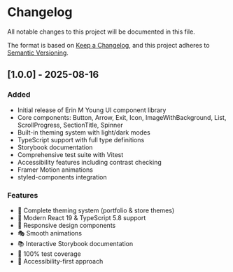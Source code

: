 # Changelog

All notable changes to this project will be documented in this file.

The format is based on [Keep a Changelog](https://keepachangelog.com/en/1.0.0/),
and this project adheres to [Semantic Versioning](https://semver.org/spec/v2.0.0.html).

## [1.0.0] - 2025-08-16

### Added

- Initial release of Erin M Young UI component library
- Core components: Button, Arrow, Exit, Icon, ImageWithBackground, List, ScrollProgress, SectionTitle, Spinner
- Built-in theming system with light/dark modes
- TypeScript support with full type definitions
- Storybook documentation
- Comprehensive test suite with Vitest
- Accessibility features including contrast checking
- Framer Motion animations
- styled-components integration

### Features

- 🎨 Complete theming system (portfolio & store themes)
- 🚀 Modern React 19 & TypeScript 5.8 support
- 📱 Responsive design components
- 🎭 Smooth animations
- 📚 Interactive Storybook documentation
- 🧪 100% test coverage
- 🎯 Accessibility-first approach
